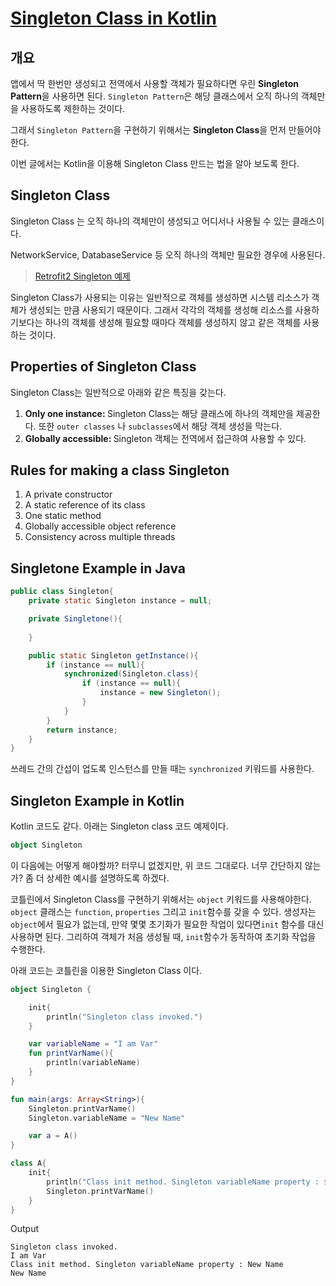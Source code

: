 # [Singleton Class in Kotlin](https://devgeek.tistory.com/52)

## 개요
<p>

앱에서 딱 한번만 생성되고 전역에서 사용할 객체가 필요하다면 우린 <strong>Singleton Pattern</strong>을 사용하면 된다.
`Singleton Pattern`은  해당 클래스에서 오직 하나의 객체만을 사용하도록 제한하는 것이다.

그래서  `Singleton Pattern`을 구현하기 위해서는 <strong>Singleton Class</strong>을 먼저 만들어야 한다.

이번 글에서는 Kotlin을 이용해 Singleton Class 만드는 법을 알아 보도록 한다.
</p>

## Singleton Class
<p>
Singleton Class 는 오직 하나의 객체만이 생성되고 어디서나 사용될 수 있는 클래스이다.

NetworkService, DatabaseService 등 오직 하나의 객체만 필요한 경우에 사용된다.
> [Retrofit2 Singleton 예제](https://github.com/JuhyeokLee97/Android-Study-By-Kotlin/blob/main/study/Network/Retrofit%20Singleton.md)

Singleton Class가 사용되는 이유는 일반적으로  객체를 생성하면 시스템 리소스가 객체가 생성되는 만큼 사용되기 때문이다. 그래서 각각의 객체를 생성해 리소스를 사용하기보다는 하나의 객체를 생성해 필요할 때마다 객체를 생성하지 않고 같은 객체를 사용하는 것이다.
</p>

## Properties of Singleton Class
Singleton Class는 일반적으로 아래와 같은 특징을 갖는다.

1. <strong>Only one instance: </strong> Singleton Class는 해당 클래스에 하나의 객체만을 제공한다. 또한 `outer classes` 나 `subclasses`에서 해당 객체 생성을 막는다.
2. <strong>Globally accessible: </strong> Singleton 객체는 전역에서 접근하여 사용할 수 있다.

## Rules for making a class Singleton

1. A private constructor
2. A static reference of its class
3. One static method
4. Globally accessible object reference
5. Consistency across multiple threads

## Singletone Example in Java
``` java
public class Singleton{
	private static Singleton instance = null;

	private Singletone(){
	
	}

	public static Singleton getInstance(){
		if (instance == null){
			synchronized(Singleton.class){
				if (instance == null){
					instance = new Singleton();
				}
			}	
		}
		return instance;
	}
}
```

<p>

쓰레드 간의 간섭이 업도록 인스턴스를 만들 때는  ``synchronized`` 키워드를 사용한다.

</p>

## Singleton Example in Kotlin
<p>

Kotlin 코드도 같다. 아래는 Singleton class 코드 예제이다.

``` kotlin
object Singleton
```

이 다음에는 어떻게 해야할까?
터무니 없겠지만, 위 코드 그대로다. 너무 간단하지 않는가?
좀 더 상세한 예시를 설명하도록 하겠다.

</p>

<p>

코틀린에서 Singleton Class를 구현하기 위해서는 ``object`` 키워드를 사용해야한다. ``object`` 클래스는 `function`, `properties` 그리고 `init`함수를 갖을 수 있다. 
생성자는 `object`에서 필요가 없는데, 만약 몇몇 초기화가 필요한 작업이 있다면``init`` 함수를 대신 사용하면 된다. 
그리하여 객체가 처음 생성될 때, ``init``함수가 동작하여 초기화 작업을 수행한다.

아래 코드는 코틀린을 이용한 Singleton Class 이다.
``` kotlin
object Singleton {

    init{
        println("Singleton class invoked.")
    }

    var variableName = "I am Var"
    fun printVarName(){
        println(variableName)
    }
}

fun main(args: Array<String>){
    Singleton.printVarName()
    Singleton.variableName = "New Name"

    var a = A()
}

class A{
    init{
        println("Class init method. Singleton variableName property : ${Singleton.variableName}")
        Singleton.printVarName()
    }
}
```

<string>Output</string>
```
Singleton class invoked.
I am Var
Class init method. Singleton variableName property : New Name
New Name
```

</p>
